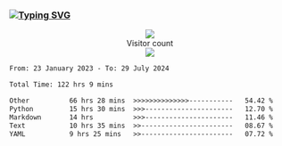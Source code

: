 ### <a href="https://git.io/typing-svg"><img src="https://readme-typing-svg.herokuapp.com?font=Fira+Code&pause=1000&width=435&lines=+Hi+%F0%9F%91%8B+There+is+Chenghow" alt="Typing SVG" /></a>
<p align="center"> 
  <img src="https://github-readme-stats.vercel.app/api?username=chenghow&show_icons=true"><br>
  Visitor count<br>
  <img src="https://profile-counter.glitch.me/chenghow/count.svg">
</p>

<!--START_SECTION:waka-->

```txt
From: 23 January 2023 - To: 29 July 2024

Total Time: 122 hrs 9 mins

Other          66 hrs 28 mins  >>>>>>>>>>>>>>-----------   54.42 %
Python         15 hrs 30 mins  >>>----------------------   12.70 %
Markdown       14 hrs          >>>----------------------   11.46 %
Text           10 hrs 35 mins  >>-----------------------   08.67 %
YAML           9 hrs 25 mins   >>-----------------------   07.72 %
```

<!--END_SECTION:waka-->
